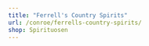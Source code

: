 ```yaml
---
title: "Ferrell's Country Spirits"
url: /conroe/ferrells-country-spirits/
shop: Spirituosen
---
```

